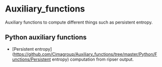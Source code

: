 # Auxiliary_functions
Auxiliary functions to compute different things such as persistent entropy.


## Python auxiliary functions

* [Persistent entropy](https://github.com/Cimagroup/Auxiliary_functions/tree/master/Python/Functions/Persistent entropy) computation from ripser output.
